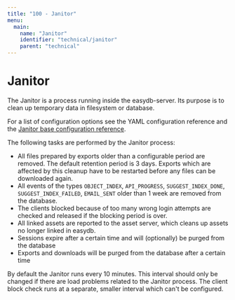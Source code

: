 ```yaml
---
title: "100 - Janitor"
menu:
  main:
    name: "Janitor"
    identifier: "technical/janitor"
    parent: "technical"
---
```

# Janitor

The Janitor is a process running inside the easydb-server. Its purpose is to clean up temporary data in filesystem or database.

For a list of configuration options see the YAML configuration reference and the [Janitor base configuration reference](/en/webfrontend/administration/base-config/janitor).

The following tasks are performed by the Janitor process:

* All files prepared by exports older than a configurable period are removed. The default retention period is 3 days. Exports which are affected by this cleanup have to be restarted before any files can be downloaded again.
* All events of the types `OBJECT_INDEX`, `API_PROGRESS`, `SUGGEST_INDEX_DONE`, `SUGGEST_INDEX_FAILED`, `EMAIL_SENT` older than 1 week are removed from the database.
* The clients blocked because of too many wrong login attempts are checked and released if the blocking period is over.
* All linked assets are reported to the asset server, which cleans up assets no longer linked in easydb.
* Sessions expire after a certain time and will (optionally) be purged from the database
* Exports and downloads will be purged from the database after a certain time

By default the Janitor runs every 10 minutes. This interval should only be changed if there are load problems related to the Janitor process. The client block check runs at a separate, smaller interval which can't be configured.

